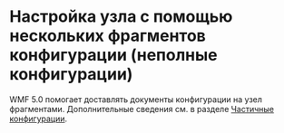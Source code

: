 # Настройка узла с помощью нескольких фрагментов конфигурации (неполные конфигурации)

WMF 5.0 помогает доставлять документы конфигурации на узел фрагментами. Дополнительные сведения см. в разделе [Частичные конфигурации](https://msdn.microsoft.com/powershell/dsc/partialconfigs).


<!--HONumber=Jul16_HO1-->


